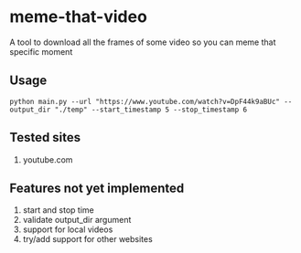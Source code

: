 # meme-that-video
A tool to download all the frames of some video so you can meme that specific moment

## Usage

`python main.py --url "https://www.youtube.com/watch?v=DpF44k9aBUc" --output_dir "./temp" --start_timestamp 5 --stop_timestamp 6`

## Tested sites
1. youtube.com

## Features not yet implemented

1. start and stop time
2. validate output_dir argument
3. support for local videos
4. try/add support for other websites
